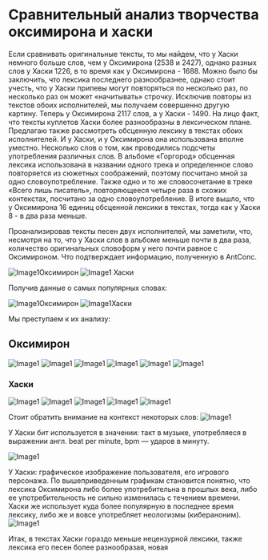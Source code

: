 # Cравнительный анализ творчества оксимирона и хаски
Если сравнивать оригинальные тексты, то мы найдем, что у Хаски немного больше слов, чем у Оксимирона (2538 и 2427), однако разных слов у Хаски 1226, в то время как у Оксимирона - 1688. Можно было бы заключить, что лексика последнего разнообразнее, однако стоит учесть, что у Хаски припевы могут повторяться по несколько раз, по несколько раз он может «начитывать» строчку. Исключив повторы из текстов обоих исполнителей, мы получаем совершенно другую картину. Теперь у Оксимирона 2117 слов, а у Хаски - 1490. На лицо факт, что тексты куплетов Хаски более разнообразны в лексическом плане.
Предлагаю также рассмотреть обсценную лексику в текстах обоих исполнителей. И у Хаски, и у Оксимирона она использована вполне уместно. Несколько слов о том, как проводились подсчеты употребления различных слов.
В альбоме «Горгород» обсценная лексика использована в названии одного трека и определенное слово повторяется из сюжетных соображений, поэтому посчитано мной за одно словоупотребление. Также одно и то же словосочетание в треке «Всего лишь писатель», повторяющееся четыре раза в схожих контекстах, посчитано за одно словоупотребление. В итоге вышло, что у Оксимирона 16 единиц обсценной лексики в текстах, тогда как у Хаски 8 - в два раза меньше.

Проанализировав тексты песен двух исполнителей, мы заметили, что, несмотря на то, что у Хаски слов в альбоме меньше почти в два раза, количество оригинальных словоформ у него почти равное с Оксимироном. Что подтверждает информацию, полученную в AntConc.

![Image1](https://i.imgur.com/FTOqUOr.png)Оксимирон
![Image1](https://i.imgur.com/kv35JrD.png) Хаски

Получив данные о самых популярных словах: 

![Image1](https://i.imgur.com/qvxj1Rv.png)Оксимирон
![Image1](https://i.imgur.com/r2FtjZX.png)Хаски

Мы преступаем к их анализу: 
## Оксимирон
![Image1](https://i.imgur.com/EgKvbCw.png)
![Image1](https://i.imgur.com/oBnwq4d.png)
![Image1](https://i.imgur.com/cJrg8PR.png)
![Image1](https://i.imgur.com/24h2NjA.png)
![Image1](https://i.imgur.com/zPfRKWn.png)
![Image1](https://i.imgur.com/9RUAHZb.png)
### Хаски
![Image1](https://i.imgur.com/UE1qoAn.png)
![Image1](https://i.imgur.com/9EmFlKk.png)
![Image1](https://i.imgur.com/Ol72O4S.png)
![Image1](https://i.imgur.com/80dCz6Z.png)
![Image1](https://i.imgur.com/v8j58ct.png)

Стоит обратить внимание на контекст некоторых слов: 
![Image1](https://i.imgur.com/j2m38hU.png)

У Хаски бит используется в значении: такт в музыке, употребляеся в выражении англ. beat per minute, bpm — ударов в минуту. 

![Image1](https://i.imgur.com/e24PGRU.png)

У Хаски: графическое изображение пользователя, его игрового персонажа.
По вышеприведенным графикам становится понятно, что лексика Оксимирона либо более употребительна в прошлых века, либо ее употребительность не сильно изменилась с течением времени. Хаски же использует куда более популярную в последнее время лексику, либо же и вовсе употребляет неологизмы (кибераноним).  
![Image1](https://i.imgur.com/pOG2PHJ.png)

Итак, в текстах Хаски гораздо меньше нецензурной лексики, также лексика его песен более разнообразая, новая 
